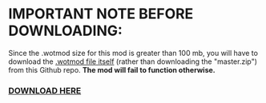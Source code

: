 # **IMPORTANT NOTE BEFORE DOWNLOADING:**
Since the .wotmod size for this mod is greater than 100 mb, you will have to download the [.wotmod file itself](P.43-ter-Comprovato-Remodel.wotmod) (rather than downloading the "master.zip") from this Github repo. __The mod will fail to function otherwise.__
### [DOWNLOAD HERE](P.43-ter-Comprovato-Remodel.wotmod)
